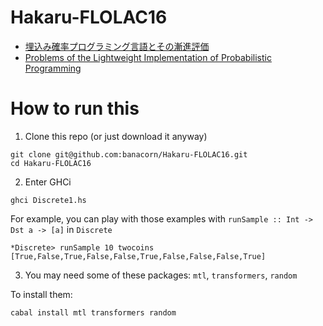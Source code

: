 # Hakaru-FLOLAC16

* [埋込み確率プログラミング言語とその漸進評価](http://okmij.org/ftp/kakuritu/Hakaru10/PPL.pdf)
* [Problems of the Lightweight Implementation of Probabilistic Programming](http://okmij.org/ftp/kakuritu/Hakaru10/PPS2016.pdf)

# How to run this

1. Clone this repo (or just download it anyway)

```shell
git clone git@github.com:banacorn/Hakaru-FLOLAC16.git
cd Hakaru-FLOLAC16
```

2. Enter GHCi

```shell
ghci Discrete1.hs
```

For example, you can play with those examples with `runSample :: Int -> Dst a -> [a]` in `Discrete`

```
*Discrete> runSample 10 twocoins
[True,False,True,False,False,True,False,False,False,True]
```

3. You may need some of these packages: `mtl`, `transformers`, `random`

To install them:
```shell
cabal install mtl transformers random
```
